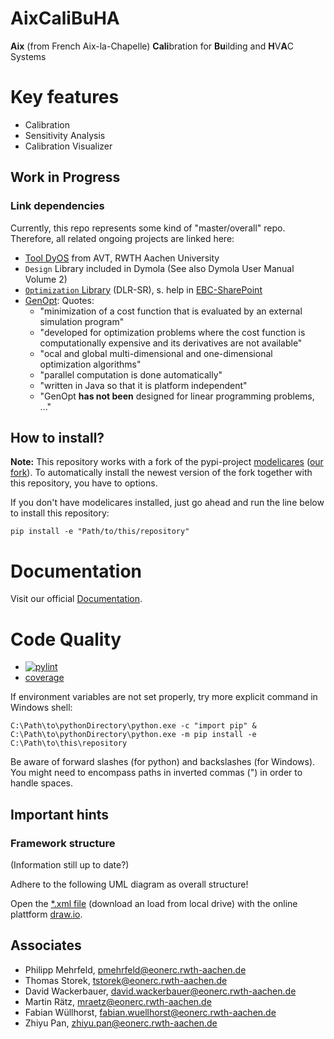 # AixCaliBuHA

**Aix** (from French Aix-la-Chapelle) 
**Cali**bration for **Bu**ilding and **H**V**A**C Systems

# Key features
* Calibration 
* Sensitivity Analysis
* Calibration Visualizer


## Work in Progress

### Link dependencies

Currently, this repo represents some kind of "master/overall" repo. Therefore, all related ongoing projects are linked here:

*  [Tool DyOS](http://www.avt.rwth-aachen.de/cms/AVT/Forschung/Software/~iptr/DyOS/) from AVT, RWTH Aachen University
*  `Design` Library included in Dymola (See also Dymola User Manual Volume 2)
*  [`Optimization` Library](https://www.modelica.org/libraries) (DLR-SR), s. help in [EBC-SharePoint](https://ecampus.rwth-aachen.de/units/eonerc/ebc/Wiki/Optimierung%20mit%20Dymola.aspx)
*  [GenOpt](https://simulationresearch.lbl.gov/GO/): Quotes:
   * "minimization of a cost function that is evaluated by an external simulation program"
   * "developed for optimization problems where the cost function is computationally expensive and its derivatives are not available"
   * "ocal and global multi-dimensional and one-dimensional optimization algorithms"
   * "parallel computation is done automatically"
   * "written in Java so that it is platform independent"
   * "GenOpt **has not been** designed for linear programming problems, ..."

## How to install?

**Note:** This repository works with a fork of the pypi-project [modelicares](https://github.com/kdavies4/ModelicaRes) ([our fork](https://github.com/RWTH-EBC/ModelicaRes)). To automatically 
install the newest version of the fork together with this repository, you have to options.

If you don't have modelicares installed, just go ahead and run the line below to install this repository:

`pip install -e "Path/to/this/repository"`

# Documentation
Visit our official [Documentation](https://ebc.pages.rwth-aachen.de/EBC_all/Optimization-and-Calibration/AixCaliBuHA/master/docs).


# Code Quality

* [![pylint](https://ebc.pages.rwth-aachen.de/EBC_all/Optimization-and-Calibration/AixCaliBuHA/master/pylint/pylint.svg )](https://ebc.pages.rwth-aachen.de/EBC_all/Optimization-and-Calibration/AixCaliBuHA/master/pylint/pylint.html)
* [coverage](https://ebc.pages.rwth-aachen.de/EBC_all/Optimization-and-Calibration/AixCaliBuHA/master/coverage)


If environment variables are not set properly, try more explicit command in Windows shell:

`C:\Path\to\pythonDirectory\python.exe -c "import pip" & C:\Path\to\pythonDirectory\python.exe -m pip install -e C:\Path\to\this\repository`

Be aware of forward slashes (for python) and backslashes (for Windows). You might need to encompass paths in inverted commas (") in order to handle spaces.


## Important hints

### Framework structure
(Information still up to date?)

Adhere to the following UML diagram as overall structure!

Open the [*.xml file](https://git.rwth-aachen.de/EBC/EBC_intern/modelica-calibration/blob/master/img/Calibration_Framework_EBC.xml) (download an load from local drive) with the online plattform [draw.io](draw.io).


## Associates
- Philipp Mehrfeld, pmehrfeld@eonerc.rwth-aachen.de
- Thomas Storek, tstorek@eonerc.rwth-aachen.de
- David Wackerbauer, david.wackerbauer@eonerc.rwth-aachen.de
- Martin Rätz, mraetz@eonerc.rwth-aachen.de
- Fabian Wüllhorst, fabian.wuellhorst@eonerc.rwth-aachen.de
- Zhiyu Pan, zhiyu.pan@eonerc.rwth-aachen.de


